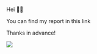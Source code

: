 Hei 🖖🏼

You can find my report in this link

Thanks in advance!


![](https://media.giphy.com/media/kTvwgo914ITGR5WjEU/giphy.gif)

